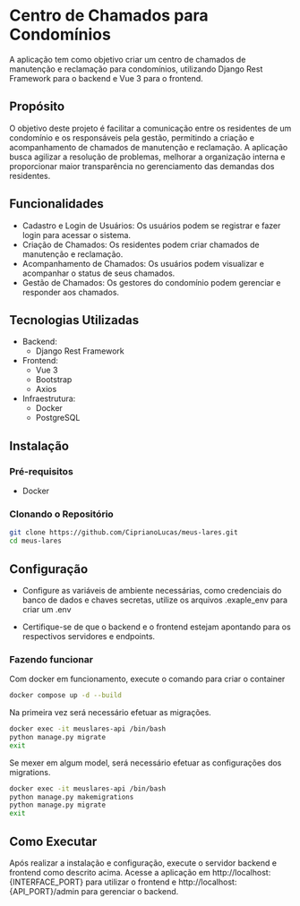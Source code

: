 # Centro de Chamados para Condomínios
A aplicação tem como objetivo criar um centro de chamados de manutenção e reclamação para condomínios, utilizando Django Rest Framework para o backend e Vue 3 para o frontend.

## Propósito
O objetivo deste projeto é facilitar a comunicação entre os residentes de um condomínio e os responsáveis pela gestão, permitindo a criação e acompanhamento de chamados de manutenção e reclamação. A aplicação busca agilizar a resolução de problemas, melhorar a organização interna e proporcionar maior transparência no gerenciamento das demandas dos residentes.

## Funcionalidades
- Cadastro e Login de Usuários: Os usuários podem se registrar e fazer login para acessar o sistema.
- Criação de Chamados: Os residentes podem criar chamados de manutenção e reclamação.
- Acompanhamento de Chamados: Os usuários podem visualizar e acompanhar o status de seus chamados.
- Gestão de Chamados: Os gestores do condomínio podem gerenciar e responder aos chamados.
## Tecnologias Utilizadas
- Backend:
    - Django Rest Framework
- Frontend:
    - Vue 3
    - Bootstrap
    - Axios
- Infraestrutura:
    - Docker
    - PostgreSQL

## Instalação
### Pré-requisitos
- Docker

### Clonando o Repositório

```bash
git clone https://github.com/CiprianoLucas/meus-lares.git
cd meus-lares
```

## Configuração
- Configure as variáveis de ambiente necessárias, como credenciais do banco de dados e chaves secretas, utilize os arquivos .exaple_env para criar um .env

- Certifique-se de que o backend e o frontend estejam apontando para os respectivos servidores e endpoints.


### Fazendo funcionar
Com docker em funcionamento, execute o comando para criar o container
```bash
docker compose up -d --build
```

Na primeira vez será necessário efetuar as migrações.
```bash
docker exec -it meuslares-api /bin/bash
python manage.py migrate
exit
```

Se mexer em algum model, será necessário efetuar as configurações dos migrations.

```bash
docker exec -it meuslares-api /bin/bash
python manage.py makemigrations
python manage.py migrate
exit
```

## Como Executar
Após realizar a instalação e configuração, execute o servidor backend e frontend como descrito acima. Acesse a aplicação em http://localhost:{INTERFACE_PORT} para utilizar o frontend e http://localhost:{API_PORT}/admin para gerenciar o backend.

